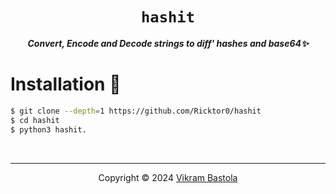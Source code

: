 <div align="center">
  <h1><code>hashit</code></h1> 
  <p><strong><em>Convert, Encode and Decode strings to diff' hashes and base64✨</em></strong></p>
</div>

# Installation 📩

```bash
$ git clone --depth=1 https://github.com/Ricktor0/hashit
$ cd hashit
$ python3 hashit. 
```
&nbsp;
<hr>
<p align="center">Copyright &copy; 2024 <a href="https://www.facebook.com/profile.php?id=100042768861506" target="_blank">Vikram Bastola</a>
